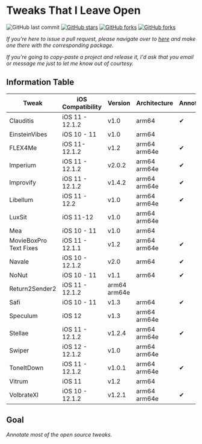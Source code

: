 # Tweaks That I Leave Open

![GitHub last commit](https://img.shields.io/github/last-commit/LacertosusRepo/Open-Source-Tweaks.svg?style=for-the-badge)
[![GitHub stars](https://img.shields.io/github/stars/LacertosusRepo/Open-Source-Tweaks.svg?style=for-the-badge)](https://github.com/LacertosusRepo/Open-Source-Tweaks/stargazers)
[![GitHub forks](https://img.shields.io/github/forks/LacertosusRepo/Open-Source-Tweaks.svg?style=for-the-badge)](https://github.com/LacertosusRepo/Open-Source-Tweaks/network)
[![GitHub forks](https://img.shields.io/github/license/LacertosusRepo/Open-Source-Tweaks.svg?style=for-the-badge)](https://github.com/LacertosusRepo/Open-Source-Tweaks/license)

*If you're here to issue a pull request, please navigate over to [here](https://github.com/LacertosusRepo/LacertosusRepo.github.io) and make one there with the corresponding package.*

*If you're going to copy-paste a project and release it, I'd ask that you email or message me just to let me know out of courtesy.*

## Information Table

| Tweak | iOS Compatibility | Version | Architecture | Annotated |
| ----- | ----------------- | ------- | ------------ | --------- |
| Clauditis | iOS 11 - 12.1.2 | v1.0 | arm64 | ✔ |
| EinsteinVibes | iOS 10 - 11 | v1.0 | arm64 |  |
| FLEX4Me | iOS 11-12.1.2 | v1.2 | arm64 arm64e | ✔ |
| Imperium | iOS 11 - 12.1.2 | v2.0.2 | arm64 arm64e | ✔ |
| Improvify | iOS 11 - 12.1.2 | v1.4.2 | arm64 arm64e | ✔ |
| Libellum | iOS 11 - 12.2 | v1.0 | arm64 arm64e | ✔ |
| LuxSit | iOS 11-12 | v1.0 | arm64 arm64e | |
| Mea | iOS 10 - 11 | v1.0 | arm64 |  |
| MovieBoxPro Text Fixes | iOS 11 - 12.1.1 | v1.2 | arm64 arm64e | ✔ |
| Navale | iOS 10 - 12.1.2 | v2.0 | arm64 | ✔ |
| NoNut | iOS 10 - 11 | v1.1 | arm64 | ✔ |
| Return2Sender2 | iOS 11 - 12.1.2 | arm64 arm64e | |
| Safi | iOS 10 - 11 | v1.3 | arm64 | ✔ |
| Speculum | iOS 12 | v1.3 | arm64 arm64e |  |
| Stellae | iOS 11 - 12.1.2 | v1.2.4 | arm64 arm64e | ✔ |
| Swiper | iOS 12 - 12.1.2 | v1.0 | arm64 arm64e | |
| ToneItDown | iOS 11 - 12.1.2 | v1.0.1 | arm64 arm64e | ✔ |
| Vitrum | iOS 11 | v1.2 | arm64 | |
| VolbrateXI | iOS 10 - 12.1.2 | v1.2.1 | arm64 arm64e | ✔ |

## Goal
*Annotate most of the open source tweaks.*
